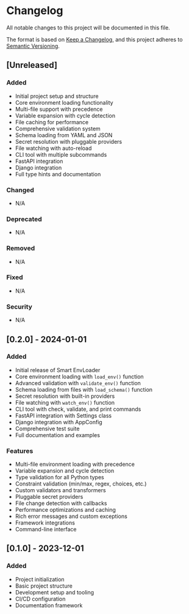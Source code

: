 # Changelog

All notable changes to this project will be documented in this file.

The format is based on [Keep a Changelog](https://keepachangelog.com/en/1.0.0/),
and this project adheres to [Semantic Versioning](https://semver.org/spec/v2.0.0.html).

## [Unreleased]

### Added
- Initial project setup and structure
- Core environment loading functionality
- Multi-file support with precedence
- Variable expansion with cycle detection
- File caching for performance
- Comprehensive validation system
- Schema loading from YAML and JSON
- Secret resolution with pluggable providers
- File watching with auto-reload
- CLI tool with multiple subcommands
- FastAPI integration
- Django integration
- Full type hints and documentation

### Changed
- N/A

### Deprecated
- N/A

### Removed
- N/A

### Fixed
- N/A

### Security
- N/A

## [0.2.0] - 2024-01-01

### Added
- Initial release of Smart EnvLoader
- Core environment loading with `load_env()` function
- Advanced validation with `validate_env()` function
- Schema loading from files with `load_schema()` function
- Secret resolution with built-in providers
- File watching with `watch_env()` function
- CLI tool with check, validate, and print commands
- FastAPI integration with Settings class
- Django integration with AppConfig
- Comprehensive test suite
- Full documentation and examples

### Features
- Multi-file environment loading with precedence
- Variable expansion and cycle detection
- Type validation for all Python types
- Constraint validation (min/max, regex, choices, etc.)
- Custom validators and transformers
- Pluggable secret providers
- File change detection with callbacks
- Performance optimizations and caching
- Rich error messages and custom exceptions
- Framework integrations
- Command-line interface

## [0.1.0] - 2023-12-01

### Added
- Project initialization
- Basic project structure
- Development setup and tooling
- CI/CD configuration
- Documentation framework
